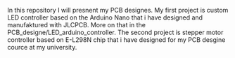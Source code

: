 In this repository I will presnent my PCB designes. 
My first project is custom LED controller based on the Arduino Nano that i have designed and manufaktured with JLCPCB. More on that in the PCB_designe/LED_arduino_controller.
The second project is stepper motor controller based on  E-L298N chip that i have designed for my PCB desgine cource at my university. 

